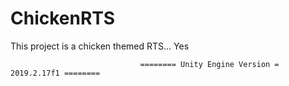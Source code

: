 # ChickenRTS
This project is a chicken themed RTS... Yes

                                 ======== Unity Engine Version = 2019.2.17f1 ========

